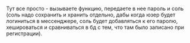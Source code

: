 Тут все просто - вызываете функцию, передаете в нее пароль и соль (соль надо сохранить и хранить отдельно, дабы когда юзер будет логиниться в мессенджере,
соль будет добавляться к его паролю, хешироваться и сравниваться в бд с тем, что там было записано при регистрации).
